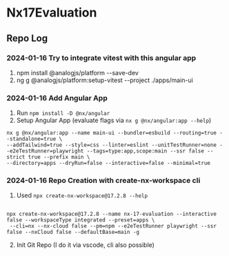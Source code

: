 # Nx17Evaluation

## Repo Log



### 2024-01-16 Try to integrate vitest with this angular app

1. npm install @analogjs/platform --save-dev
2. ng g @analogjs/platform:setup-vitest --project ./apps/main-ui

### 2024-01-16 Add Angular App

1. Run `npm install -D @nx/angular`
2. Setup Angular App (evaluate flags via `nx g @nx/angular:app --help`)

```
nx g @nx/angular:app --name main-ui --bundler=esbuild --routing=true --standalone=true \
--addTailwind=true --style=css --linter=eslint --unitTestRunner=none --e2eTestRunner=playwright --tags=type:app,scope:main --ssr false --strict true --prefix main \
--directory=apps --dryRun=false --interactive=false --minimal=true
```

### 2024-01-16 Repo Creation with create-nx-workspace cli

1. Used `npx create-nx-workspace@17.2.8 --help`

```

npx create-nx-workspace@17.2.8 --name nx-17-evaluation --interactive false --workspaceType integrated --preset=apps \
 --cli=nx --nx-cloud false --pm=npm --e2eTestRunner playwright --ssr false --nxCloud false --defaultBase=main -g

```

2. Init Git Repo (I do it via vscode, cli also possible)
